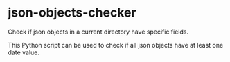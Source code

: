 # json-objects-checker
Check if json objects in a current directory have specific fields.

This Python script can be used to check if all json objects have at least one date value.
